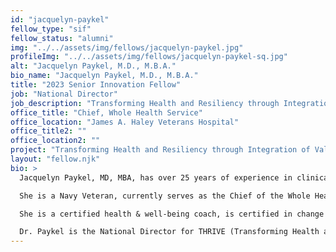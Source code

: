 ```yaml
---
id: "jacquelyn-paykel"
fellow_type: "sif"
fellow_status: "alumni"
img: "../../assets/img/fellows/jacquelyn-paykel.jpg"
profileImg: "../../assets/img/fellows/jacquelyn-paykel-sq.jpg"
alt: "Jacquelyn Paykel, M.D., M.B.A."
bio_name: "Jacquelyn Paykel, M.D., M.B.A."
title: "2023 Senior Innovation Fellow"
job: "National Director"
job_description: "Transforming Health and Resiliency through Integration of Values-based Experiences (THRIVE)"
office_title: "Chief, Whole Health Service"
office_location: "James A. Haley Veterans Hospital"
office_title2: ""
office_location2: ""
project: "Transforming Health and Resiliency through Integration of Values-based Experiences (THRIVE)"
layout: "fellow.njk"
bio: >
  Jacquelyn Paykel, MD, MBA, has over 25 years of experience in clinical medicine and translational research with a special interest in strategy, innovation, implementation, and evaluation of holistic clinical services in academic, private, and government settings.  <br><br>

  She is a Navy Veteran, currently serves as the Chief of the Whole Health Service at James A. Haley Veterans Hospital in Tampa, Florida, and is an Assistant Professor in the Morsani School of Medicine at the University of South Florida.  <br><br>

  She is a certified health & well-being coach, is certified in change management, and consults with VA Medical Centers across the country on cultural transformation and implementation of the whole health system of care.  <br><br>

  Dr. Paykel is the National Director for THRIVE (Transforming Health and Resiliency through Integration of Values-based Experiences).
---
```

